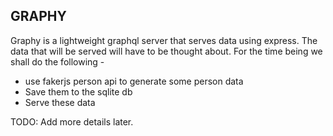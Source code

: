 ## GRAPHY

Graphy is a lightweight graphql server that serves data using express. The data that will be served will have to be thought about. For the time being we shall do the following - 
- use fakerjs person api to generate some person data
- Save them to the sqlite db
- Serve these data

TODO: Add more details later.